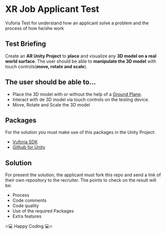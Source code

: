 # XR Job Applicant Test

Vuforia Test for understand how an applicant solve a problem and the process of how he/she work


## Test Briefing

Create an **AR Unity Project** to **place** and visualize any **3D model on a real world surface**. The user should be able to **manipulate the 3D model** with touch controls(**move, rotate and scale**).


## The user should be able to...

- Place the 3D model with or without the help of a [Ground Plane](https://library.vuforia.com/content/vuforia-library/en/articles/Solution/ground-plane-guide.html).
- Interact with de 3D model via touch controls on the testing device.
- Move, Rotate and Scale the 3D model


## Packages

For the solution you must make use of this packages in the Unity Project: 

- [Vuforia SDK](https://library.vuforia.com)
- [Github for Unity](https://unity.github.com/)


## Solution

For present the solution, the applicant must fork this repo and send a link of their own repository to the recruiter. The points to check on the result will be:

- Process
- Code comments
- Code quality
- Use of the required Packages
- Extra features


🔥💻 Happy Coding 💻🔥
